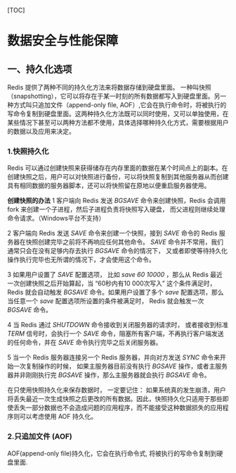 [TOC]
# 数据安全与性能保障
## 一、持久化选项
Redis 提供了两种不同的持久化方法来将数据存储到硬盘里面。 一种叫快照（snapshotting），它可以将存在于某一时刻的所有数据都写入到硬盘里面。另一种方式叫只追加文件（append-only file, AOF）,它会在执行命令时，将被执行的写命令复制到硬盘里面。这两种持久化方法既可以同时使用，又可以单独使用，在某些情况下甚至可以两种方法都不使用，具体选择哪种持久化方式，需要根据用户的数据以及应用来决定。
### 1.快照持久化
Redis 可以通过创建快照来获得储存在内存里面的数据在某个时间点上的副本。在创建快照之后，用户可以对快照进行备份，可以将快照复制到其他服务器从而创建具有相同数据的服务器脚本，还可以将快照留在原地以便重启服务器使用。

**创建快照的办法**
1 客户端向 Redis 发送 *BGSAVE* 命令来创建快照，Redis 会调用 fork 来创建一个子进程，然后子进程负责将快照写入硬盘， 而父进程则继续处理命令请求。（Windows平台不支持）

2 客户端向 Redis 发送 *SAVE* 命令来创建一个快照，接到 *SAVE* 命令的 Redis 服务器在快照创建完毕之前将不再响应任何其他命令。 *SAVE* 命令并不常用，我们通常只会在没有足够内存去执行 *BGSAVE* 命令的情况下， 又或者即使等待持久化操作执行完毕也无所谓的情况下，才会使用这个命令。

3 如果用户设置了 *SAVE* 配置选项， 比如 *save 60 10000* ，那么从 Redis 最近一次创建快照之后开始算起，当 “60秒内有10 000次写入” 这个条件满足时， Redis 就会自动触发 *BGSAVE* 命令。如果用户设置了多个 *save* 配置选项，那么当任意一个 *save* 配置选项所设置的条件被满足时， Redis 就会触发一次 *BGSAVE* 命令。

4 当 Redis 通过 *SHUTDOWN* 命令接收到关闭服务器的请求时， 或者接收到标准 *TERM* 信号时，会执行一个 *SAVE* 命令，阻塞所有客户端，不再执行客户端发送的任何命令，并在 *SAVE* 命令执行完毕之后关闭服务器。

5 当一个 Redis 服务器连接另一个 Redis 服务器，并向对方发送 *SYNC* 命令来开始一次复制操作的时候， 如果主服务器目前没有执行 *BGSAVE* 操作，或者主服务器并非刚刚执行完 *BGSAVE* 操作，那么主服务器就会执行 *BGSAVE* 命令。

在只使用快照持久化来保存数据时， 一定要记住： 如果系统真的发生崩溃，用户将丢失最近一次生成快照之后更改的所有数据。因此，快照持久化只适用于那些即使丢失一部分数据也不会造成问题的应用程序，而不能接受这种数据损失的应用程序则可以考虑使用 AOF 持久化。
### 2.只追加文件 (AOF)
AOF(append-only file)持久化，它会在执行命令式, 将被执行的写命令复制到硬盘里面.
